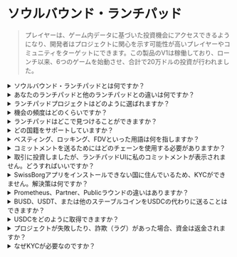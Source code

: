 # ソウルバウンド・ランチパッド

> プレイヤーは、ゲーム内データに基づいた投資機会にアクセスできるようになり、開発者はプロジェクトに関心を示す可能性が高いプレイヤーやコミュニティをターゲットにできます。この製品のV1は稼働しており、ローンチ以来、6つのゲームを始動させ、合計で20万ドルの投資が行われました。

<details>

<summary>ソウルバウンド・ランチパッドとは何ですか？</summary>

ソウルバウンド・ランチパッドは、デジタルアイデンティティに基づいて資金を調達するゲームとゲーマーをつなぐプラットフォームです。ゲーム開発者は、デジタルアイデンティティを使用して特定のプレイヤーをターゲットにし、資金を調達することができます。

</details>

<details>

<summary>あなたのランチパッドと他のランチパッドとの違いは何ですか？</summary>

ソウルバウンド・ランチパッドにクレデンシャルネットワークを通じて接続されたプレイヤーは、ゲーミングクレデンシャルに合わせた取引にアクセスすることができます。これは、FPSプレイヤーがFPSゲームに関連する機会を受け取る可能性が高いことを意味します。

</details>

<details>

<summary>ランチパッドプロジェクトはどのように選ばれますか？</summary>

投資委員会は、徹底的な多段階のデューデリジェンスプロセスを実施し、包括的なレポートで締めくくります。私たちはプライベートマーケット（ベンチャーキャピタリスト、ビジネスエンジェル）において、GameFiセクターで最も包括的で詳細なデューデリジェンスレポートを保持しています。

</details>

<details>

<summary>機会の頻度はどのくらいですか？</summary>

プロジェクトを受け入れる能力は、完全に私たちのディールフローの質に依存しています。したがって、私たちは高品質の基準を満たすプロジェクトのみを検討します。

</details>

<details>

<summary>ランチパッドはどこで見つけることができますか？</summary>

ランチパッドは[こちら](https://launchpad.xborg.com/)で見つけることができます。

</details>

<details>

<summary>どの国籍をサポートしていますか？</summary>

私たちはSwissBorgがサポートする国々をサポートしています。完全なリストはこちらで見ることができます：[https://swissborg.com/supported-countries](https://swissborg.com/supported-countries)

</details>

<details>

<summary>ベスティング、ロッキング、FDVといった用語は何を指しますか？</summary>

* **ベスティング** はトークンが配布される期間を指します
* **ロッキング** はトークンがロックされる期間を指します
* **FDV** はトークンの評価額で、価格に最大供給量を掛けて算出します。（完全希薄化評価）

</details>

<details>

<summary>コミットメントを送るためにはどのチェーンを使用する必要がありますか？</summary>

コミットメントは通常USDCで行われます。XBorgランチパッドはArbitrum、Avalanche、Optimism、Polygon、Binance Smart Chainをサポートしています。ローンチ前に互換性のあるチェーンを確認してください。

</details>

<details>

<summary>取引に投資しましたが、ランチパッドUIに私のコミットメントが表示されません。どうすればいいですか？</summary>

ランチパッドがコミットメントを表示しない場合は、Discordでサポートチケットを開いてください。

</details>

<details>

<summary>SwissBorgアプリをインストールできない国に住んでいるため、KYCができません。解決策は何ですか？</summary>

現時点では、SwissBorgアプリで利用可能な国籍のみをサポートしています。XBorgはネットワークの拡大に積極的に取り組んでおり、時間が経つにつれてより多くの地域と国籍がKYCの対象となります。

</details>

<details>

<summary>Prometheus、Partner、Publicラウンドの違いはありますか？</summary>

ユーザーが参加できるラウンドは、その人口統計によって異なります。Prometheusホルダーは最大の利益を受け取り、手数料を支払う必要はありませんが、他のラウンドには異なる手数料と割り当てサイズがあります。

</details>

<details>

<summary>BUSD、USDT、または他のステーブルコインをUSDCの代わりに送ることはできますか？</summary>

現在、私たちはUSDCのみをサポートしています。

</details>

<details>

<summary>USDCをどのように取得できますか？</summary>

SwissBorgは、他の暗号通貨や法定通貨からUSDCを取得するための最良の選択肢の一つです。

</details>

<details>

<summary>プロジェクトが失敗したり、詐欺（ラグ）があった場合、資金は返金されますか？</summary>

私たちはXBorgのランチパッド機会について徹底的なデューデリジェンスを行い、失敗するプロジェクトの数を限定しています。

投資家の過失と判断された場合、返金は行われません。

</details>

<details>

<summary>なぜKYCが必要なのですか？</summary>

ランチパッドに関連する管轄区域に準拠するためには、XBorgがKYCを行う必要があります。

</details>